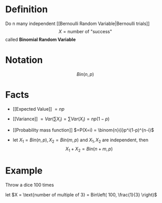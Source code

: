 # Definition
Do n many independent [[Bernoulli Random Variable|Bernoulli trials]] 
$$
X = \text{number of "success"}
$$
called **Binomial Random Variable**

# Notation
$$
Bin(n,p)
$$

# Facts

- [[Expected Value]] $= np$
- [[Variance]] $= Var\left( \sum X_{i} \right) = \sum Var(X_{i}) = np(1-p)$
- [[Probability mass function]] $=P(X=i) = \binom{n}{i}p^i(1-p)^{n-i}$

- let $X_{1} = Bin(n,p), X_{2} = Bin(m,p)$ and $X_{1}, X_{2}$ are independent, then $$
X_{1} + X_{2} = Bin(n+m, p)
$$

# Example
Throw a dice 100 times

let $X = \text{number of multiple of 3} = Bin\left( 100, \frac{1}{3} \right)$
